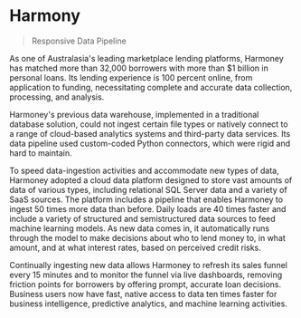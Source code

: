 # Harmony

> Responsive Data Pipeline

As one of Australasia's leading marketplace lending platforms, Harmoney has matched more than 32,000 borrowers with more than $1 billion in personal loans. Its lending experience is 100 percent online, from application to funding, necessitating complete and accurate data collection, processing, and analysis. 

Harmoney's previous data warehouse, implemented in a traditional database solution, could not ingest certain file types or natively connect to a range of cloud-based analytics systems and third-party data services. Its data pipeline used custom-coded Python connectors, which were rigid and hard to maintain. 

To speed data-ingestion activities and accommodate new types of data, Harmoney adopted a cloud data platform designed to store vast amounts of data of various types, including relational SQL Server data and a variety of SaaS sources. The platform includes a pipeline that enables Harmoney to ingest 50 times more data than before. Daily loads are 40 times faster and include a variety of structured and semistructured data sources to feed machine learning models. As new data comes in, it automatically runs through the model to make decisions about who to lend money to, in what amount, and at what interest rates, based on perceived credit risks.

Continually ingesting new data allows Harmoney to refresh its sales funnel every 15 minutes and to monitor the funnel via live dashboards, removing friction points for borrowers by offering prompt, accurate loan decisions. Business users now have fast, native access to data ten times faster for business intelligence, predictive analytics, and machine learning activities.

